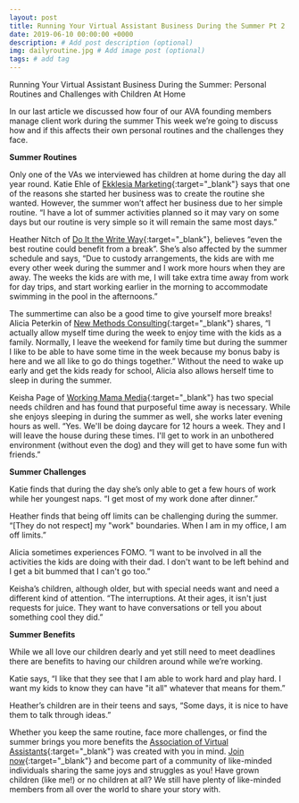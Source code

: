```yaml
---
layout: post
title: Running Your Virtual Assistant Business During the Summer Pt 2
date: 2019-06-10 00:00:00 +0000
description: # Add post description (optional)
img: dailyroutine.jpg # Add image post (optional)
tags: # add tag
---
```


Running Your Virtual Assistant Business During the Summer: Personal Routines and Challenges with Children At Home

In our last article we discussed how four of our AVA founding members manage client work during the summer This week we’re going to discuss how and if this affects their own personal routines and the challenges they face.

__Summer Routines__

Only one of the VAs we interviewed has children at home during the day all year round. Katie Ehle of [Ekklesia Marketing](https://www.ekklesiamarketing.com){:target="_blank"} says that one of the reasons she started her business was to create the routine she wanted. However, the summer won’t affect her business due to her simple routine. “I have a lot of summer activities planned so it may vary on some days but our routine is very simple so it will remain the same most days.”

Heather Nitch of [Do It the Write Way](https://www.linkedin.com/in/heathernitchdoitthewriteway/){:target="_blank"}, believes “even the best routine could benefit from a break”. She’s also affected by the summer schedule and says, “Due to custody arrangements, the kids are with me every other week during the summer and I work more hours when they are away. The weeks the kids are with me, I will take extra time away from work for day trips, and start working earlier in the morning to accommodate swimming in the pool in the afternoons.”

The summertime can also be a good time to give yourself more breaks! Alicia Peterkin of [New Methods Consulting](https://newmethodsconsulting.com/){:target="_blank"} shares, “I actually allow myself time during the week to enjoy time with the kids as a family. Normally, I leave the weekend for family time but during the summer I like to be able to have some time in the week because my bonus baby is here and we all like to go do things together.” Without the need to wake up early and get the kids ready for school, Alicia also allows herself time to sleep in during the summer.

Keisha Page of [Working Mama Media](http://www.workingmamamedia.com){:target="_blank"} has two special needs children and has found that purposeful time away is necessary. While she enjoys sleeping in during the summer as well, she works later evening hours as well. “Yes. We'll be doing daycare for 12 hours a week. They and I will leave the house during these times. I'll get to work in an unbothered environment (without even the dog) and they will get to have some fun with friends.”

__Summer Challenges__

Katie finds that during the day she’s only able to get a few hours of work while her youngest naps. “I get most of my work done after dinner.”

Heather finds that being off limits can be challenging during the summer. “[They do not respect] my "work" boundaries. When I am in my office, I am off limits.”

Alicia sometimes experiences FOMO. “I want to be involved in all the activities the kids are doing with their dad. I don't want to be left behind and I get a bit bummed that I can't go too.”

Keisha’s children, although older, but with special needs want and need a different kind of attention. “The interruptions. At their ages, it isn't just requests for juice. They want to have conversations or tell you about something cool they did.”


__Summer Benefits__

While we all love our children dearly and yet still need to meet deadlines there are benefits to having our children around while we’re working.

Katie says, “I like that they see that I am able to work hard and play hard. I want my kids to know they can have "it all" whatever that means for them.”

Heather’s children are in their teens and says, “Some days, it is nice to have them to talk through ideas.”

Whether you keep the same routine, face more challenges, or find the summer brings you more benefits the [Association of Virtual Assistants](https://associationofvas.com/){:target="_blank"} was created with you in mind. [Join now](https://associationofvas.com/){:target="_blank"} and become part of a community of like-minded individuals sharing the same joys and struggles as you! Have grown children (like me!) or no children at all? We still have plenty of like-minded members from all over the world to share your story with.
